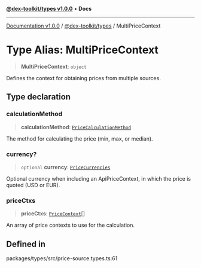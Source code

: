 [**@dex-toolkit/types v1.0.0**](../README.md) • **Docs**

***

[Documentation v1.0.0](../../../packages.md) / [@dex-toolkit/types](../README.md) / MultiPriceContext

# Type Alias: MultiPriceContext

> **MultiPriceContext**: `object`

Defines the context for obtaining prices from multiple sources.

## Type declaration

### calculationMethod

> **calculationMethod**: [`PriceCalculationMethod`](PriceCalculationMethod.md)

The method for calculating the price (min, max, or median).

### currency?

> `optional` **currency**: [`PriceCurrencies`](PriceCurrencies.md)

Optional currency when including an ApiPriceContext, in which the price is quoted (USD or EUR).

### priceCtxs

> **priceCtxs**: [`PriceContext`](PriceContext.md)[]

An array of price contexts to use for the calculation.

## Defined in

packages/types/src/price-source.types.ts:61
